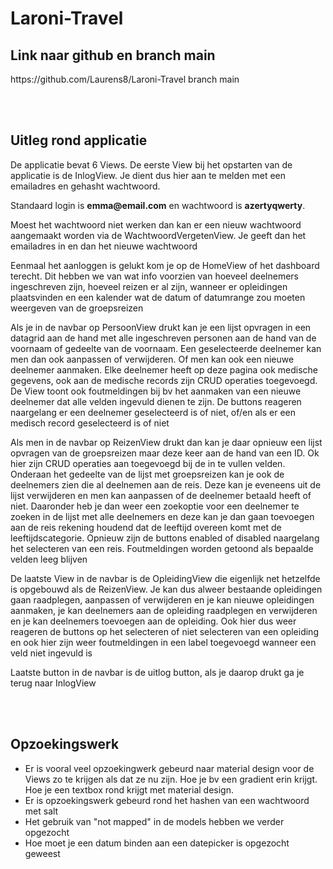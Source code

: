 # Laroni-Travel

<h2>Link naar github en branch main</h2>
<p>https://github.com/Laurens8/Laroni-Travel branch main</p>
<br>
<br>
<h2>Uitleg rond applicatie</h2>
<p>De applicatie bevat 6 Views. De eerste View bij het opstarten van de applicatie is de InlogView. Je dient dus hier aan te melden met een emailadres en gehasht wachtwoord.</p> 
<p>Standaard login is <b>emma@email.com</b> en wachtwoord is <b>azertyqwerty</b>.</p>
<p>Moest het wachtwoord niet werken dan kan er een nieuw wachtwoord aangemaakt worden via de WachtwoordVergetenView. Je geeft dan het emailadres in en dan het nieuwe wachtwoord</p>
<p>Eenmaal het aanloggen is gelukt kom je op de HomeView of het dashboard terecht. Dit hebben we van wat info voorzien van hoeveel deelnemers ingeschreven zijn, hoeveel reizen er al zijn, wanneer er opleidingen plaatsvinden en een kalender wat de datum of datumrange zou moeten weergeven van de groepsreizen</p>
<p>Als je in de navbar op PersoonView drukt kan je een lijst opvragen in een datagrid aan de hand met alle ingeschreven personen aan de hand van de voornaam of gedeelte van de voornaam. Een geselecteerde deelnemer kan men dan ook aanpassen of verwijderen. Of men kan ook een nieuwe deelnemer aanmaken. Elke deelnemer heeft op deze pagina ook medische gegevens, ook aan de medische records zijn CRUD operaties toegevoegd. De View toont ook foutmeldingen bij bv het aanmaken van een nieuwe deelnemer dat alle velden ingevuld dienen te zijn. De buttons reageren naargelang er een deelnemer geselecteerd is of niet, of/en als er een medisch record geselecteerd is of niet</p>
<p>Als men in de navbar op ReizenView drukt dan kan je daar opnieuw een lijst opvragen van de groepsreizen maar deze keer aan de hand van een ID. Ok hier zijn CRUD operaties aan toegevoegd bij de in te vullen velden. Onderaan het gedeelte van de lijst met groepsreizen kan je ook de deelnemers zien die al deelnemen aan de reis. Deze kan je eveneens uit de lijst verwijderen en men kan aanpassen of de deelnemer betaald heeft of niet. Daaronder heb je dan weer een zoekoptie voor een deelnemer te zoeken in de lijst met alle deelnemers en deze kan je dan gaan toevoegen aan de reis rekening houdend dat de leeftijd overeen komt met de leeftijdscategorie. Opnieuw zijn de buttons enabled of disabled naargelang het selecteren van een reis. Foutmeldingen worden getoond als bepaalde velden leeg blijven</p>
<p>De laatste View in de navbar is de OpleidingView die eigenlijk net hetzelfde is opgebouwd als de ReizenView. Je kan dus alweer bestaande opleidingen gaan raadplegen, aanpassen of verwijderen en je kan nieuwe opleidingen aanmaken, je kan deelnemers aan de opleiding raadplegen en verwijderen en je kan deelnemers toevoegen aan de opleiding. Ook hier dus weer reageren de buttons op het selecteren of niet selecteren van een opleiding en ook hier zijn weer foutmeldingen in een label toegevoegd wanneer een veld niet ingevuld is</p>
<p>Laatste button in de navbar is de uitlog button, als je daarop drukt ga je terug naar InlogView</p>
<br>
<br>
<h2>Opzoekingswerk</h2>
<ul>
<li>Er is vooral veel opzoekingwerk gebeurd naar material design voor de Views zo te krijgen als dat ze nu zijn. Hoe je bv een gradient erin krijgt. Hoe je een textbox rond krijgt met material design.</li>
<li>Er is opzoekingswerk gebeurd rond het hashen van een wachtwoord met salt</li>
<li>Het gebruik van "not mapped" in de models hebben we verder opgezocht</li>
<li>Hoe moet je een datum binden aan een datepicker is opgezocht geweest</li>
</ul>
